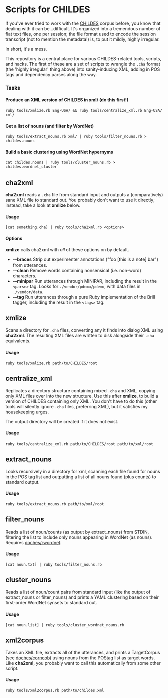 # Scripts for CHILDES

If you've ever tried to work with the [CHILDES][] corpus before, you know that dealing with it can be...difficult. It's
organized into a tremendous number of flat text files, one per session; the file format used to encode the session transcript (not to
mention the metadata!) is, to put it mildly, highly irregular. 

In short, it's a mess.

This repository is a central place for various CHILDES-related tools, scripts, and hacks. The first of these are a set of scripts to wrangle the `.cha` format (the 'highly irregular' thing above) into sanity-inducing XML, adding in POS tags and dependency parses along the way.

### Tasks

#### Produce an XML version of CHILDES in xml/ (do this first!)

    ruby tools/xmlize.rb Eng-USA/ && ruby tools/centralize_xml.rb Eng-USA/ xml/

#### Get a list of nouns (and filter by WordNet)

    ruby tools/extract_nouns.rb xml/ | ruby tools/filter_nouns.rb > childes.nouns

#### Build a basic clustering using WordNet hypernyms

    cat childes.nouns | ruby tools/cluster_nouns.rb > childes.wordnet_cluster

## cha2xml

**cha2xml** reads a `.cha` file from standard input and outputs a (comparatively) sane XML file to standard out. You probably don't want to use it directly; instead, take a look at **xmlize** below.

#### Usage

    [cat something.cha] | ruby tools/cha2xml.rb <options>

#### Options
**xmlize** calls cha2xml with *all* of these options on by default.

   + **--braces** Strip out experimenter annotations ("foo [this is a note] bar") from utterances.
   + **--clean** Remove words containing nonsensical (i.e. non-word) characters.
   + **--minipar** Run utterances through MINIPAR, including the result in the `<parse>` tag. Looks for `./vendor/pdemo/pdemo`, with data files in `./vendor/data`.
   + **--tag** Run utterances through a pure Ruby implementation of the Brill tagger, including the result in the `<tags>` tag.





## xmlize
Scans a directory for `.cha` files, converting any it finds into dialog XML using **cha2xml**. The resulting XML files are written to disk alongside their `.cha` equivalents.

#### Usage

    ruby tools/xmlize.rb path/to/CHILDES/root





## centralize_xml
Replicates a directory structure containing mixed `.cha` and XML, copying only XML files over into the new structure. Use this after **xmlize**, to build a version of CHILDES containing only XML. You don't have to do this (other tools will silently ignore `.cha` files, preferring XML), but it satisfies my housekeeping urges.

The output directory will be created if it does not exist.
#### Usage

    ruby tools/centralize_xml.rb path/to/CHILDES/root path/to/xml/root




## extract_nouns
Looks recursively in a directory for xml, scanning each file found
for nouns in the POS tag list and outputting a list of all nouns
found (plus counts) to standard output.

#### Usage

    ruby tools/extract_nouns.rb path/to/xml/root





## filter_nouns
Reads a list of noun/counts (as output by extract_nouns) from STDIN,
filtering the list to include only nouns appearing in WordNet (as nouns). Requires [doches/rwordnet][].
 
#### Usage

    [cat noun.txt] | ruby tools/filter_nouns.rb





## cluster_nouns
Reads a list of noun/count pairs from standard input (like the output of
extract_nouns or filter_nouns) and prints a YAML clustering based
on their first-order WordNet synsets to standard out.

#### Usage

    [cat noun.list] | ruby tools/cluster_wordnet_nouns.rb





## xml2corpus
Takes an XML file, extracts all of the utterances, and prints a TargetCorpus
(see [doches/corncob][]) using nouns from the POStag list as target words. Like **cha2xml**, you probably want to call
this automatically from some other script.

#### Usage

    ruby tools/xml2corpus.rb path/to/childes.xml






  [CHILDES]: http://childes.psy.cmu.edu/
  [doches/corncob]: http://github.com/doches/corncob
  [doches/rwordnet]: http://github.com/doches/rwordnet